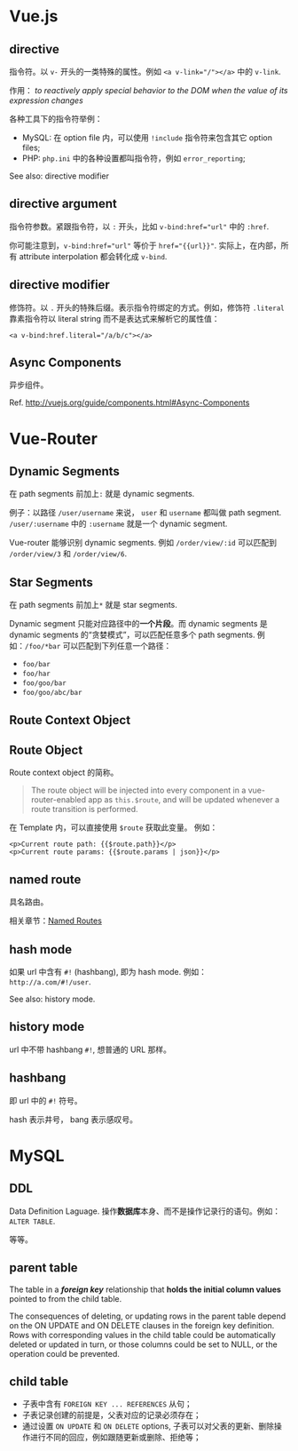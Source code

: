 Vue.js
===========================

## directive

指令符。以 `v-` 开头的一类特殊的属性。例如 `<a v-link="/"></a>` 中的 `v-link`.

作用： _to reactively apply special behavior to the DOM when the value of its expression changes_

各种工具下的指令符举例：

- MySQL: 在 option file 内，可以使用 `!include` 指令符来包含其它 option files;
- PHP: `php.ini` 中的各种设置都叫指令符，例如 `error_reporting`;

See also: directive modifier

## directive argument

指令符参数。紧跟指令符，以 `:` 开头，比如 `v-bind:href="url"` 中的 `:href`.

你可能注意到，`v-bind:href="url"` 等价于 `href="{{url}}"`. 实际上，在内部，所有 attribute interpolation 都会转化成 `v-bind`.

## directive modifier

修饰符。以 `.` 开头的特殊后缀。表示指令符绑定的方式。例如，修饰符 `.literal` 靠素指令符以 literal string 而不是表达式来解析它的属性值：

```vue
<a v-bind:href.literal="/a/b/c"></a>
```

## Async Components

异步组件。

Ref. http://vuejs.org/guide/components.html#Async-Components

Vue-Router
===========================

## Dynamic Segments

在 path segments 前加上`:` 就是 dynamic segments.

例子：以路径 `/user/username` 来说， `user` 和 `username` 都叫做 path segment. `/user/:username` 中的 `:username` 就是一个 dynamic segment.

Vue-router 能够识别 dynamic segments. 例如 `/order/view/:id` 可以匹配到 `/order/view/3` 和 `/order/view/6`.

## Star Segments

在 path segments 前加上`*` 就是 star segments.

Dynamic segment 只能对应路径中的**一个片段**。而 dynamic segments 是 dynamic segments 的“贪婪模式”，可以匹配任意多个 path segments. 例如：`/foo/*bar` 可以匹配到下列任意一个路径：

- `foo/bar`
- `foo/har`
- `foo/goo/bar`
- `foo/goo/abc/bar`

## Route Context Object

## Route Object

Route context object 的简称。

> The route object will be injected into every component in a vue-router-enabled app as `this.$route`, and will be updated whenever a route transition is performed.

在 Template 内，可以直接使用 `$route` 获取此变量。 例如：

```vue
<p>Current route path: {{$route.path}}</p>
<p>Current route params: {{$route.params | json}}</p>
```

## named route

具名路由。

相关章节：[Named Routes](/meet/vue/router/named-route.md)

## hash mode

如果 url 中含有 `#!` (hashbang), 即为 hash mode. 例如： `http://a.com/#!/user`.

See also: history mode.

## history mode

url 中不带 hashbang `#!`, 想普通的 URL 那样。

## hashbang

即 url 中的 `#!` 符号。

hash 表示井号， bang 表示感叹号。


MySQL
===========================

## DDL

Data Definition Laguage. 操作**数据库**本身、而不是操作记录行的语句。例如：`ALTER TABLE`.

等等。

## parent table

The table in a _**foreign key**_ relationship that **holds the initial column values** pointed to from the child table.

The consequences of deleting, or updating rows in the parent table depend on the ON UPDATE and ON DELETE clauses in the foreign key definition. Rows with corresponding values in the child table could be automatically deleted or updated in turn, or those columns could be set to NULL, or the operation could be prevented.


## child table


- 子表中含有 `FOREIGN KEY ... REFERENCES` 从句；
- 子表记录创建的前提是，父表对应的记录必须存在；
- 通过设置 `ON UPDATE` 和 `ON DELETE` options, 子表可以对父表的更新、删除操作进行不同的回应，例如跟随更新或删除、拒绝等；

